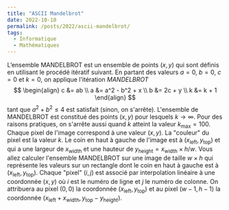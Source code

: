 ```yaml
---
title: "ASCII Mandelbrot"
date: 2022-10-10
permalink: /posts/2022/ascii-mandelbrot/
tags:
  - Informatique
  - Mathématiques
---
```


L’ensemble MANDELBROT est un ensemble de points $(x, y)$ qui sont définis en utilisant le procédé itératif suivant. En partant des valeurs $a = 0$, $b = 0$, $c = 0$ et $k = 0$, on applique l'itération *MANDELBROT*
$$
\begin{align}
  c &= ab \\
  a &= a^2 - b^2 + x \\
  b &= 2c + y \\
  k &= k + 1
\end{align}
$$
tant que $a^2 + b^2 \leqslant 4$ est satisfait (sinon, on s'arrête). L'ensemble de MANDELBROT est constitué des points $(x, y)$ pour lesquels $k \to \infty$. Pour des raisons pratiques, on s'arrête aussi quand $k$ atteint la valeur $k_{\mathrm{max}} = 100$. Chaque pixel de l'image correspond à une valeur $(x, y)$. La "couleur" du pixel est la valeur $k$. Le coin en haut à gauche de l'image est à $(x_{\mathrm{left}}, y_\mathrm{top})$ et qui a une largeur de $x_\mathrm{width}$ et une hauteur de $y_\mathrm{height} = x_\mathrm{width} \times h / w$. 
Vous allez calculer l'ensemble MANDELBROT sur une image de taille $w \times h$ qui représente les valeurs sur un rectangle dont le coin en haut à gauche est à $(x_{\mathrm{left}}, y_\mathrm{top})$. Chaque "pixel" $(i,j)$ est associé par interpolation linéaire à une coordonnée $(x,y)$ où $i$ est le numéro de ligne et $j$ le numéro de colonne.
On attribuera au pixel $(0,0)$ la coordonnée $(x_{\mathrm{left}}, y_\mathrm{top})$ et au pixel $(w-1, h-1)$ la coordonnée $(x_{\mathrm{left}} + x_\mathrm{width}, y_\mathrm{top} - y_\mathrm{height})$.